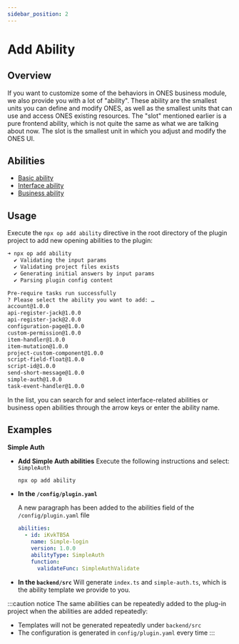 ```yaml
---
sidebar_position: 2
---
```


# Add Ability

## Overview

If you want to customize some of the behaviors in ONES business module, we also provide you with a lot of "ability". These ability are the smallest units you can define and modify ONES, as well as the smallest units that can use and access ONES existing resources. The "slot" mentioned earlier is a pure frontend ability, which is not quite the same as what we are talking about now. The slot is the smallest unit in which you adjust and modify the ONES UI.

## Abilities

- [Basic ability](../../abilities/basic/basic.md)
- [Interface ability](../../abilities/interface/interface.md)
- [Business ability](../../abilities//business/business.md)

## Usage

Execute the `npx op add ability` directive in the root directory of the plugin project to add new opening abilities to the plugin:

```bash
➜ npx op add ability
  ✔ Validating the input params
  ✔ Validating project files exists
  ✔ Generating initial answers by input params
  ✔ Parsing plugin config content

Pre-require tasks run successfully
? Please select the ability you want to add: …
account@1.0.0
api-register-jack@1.0.0
api-register-jack@2.0.0
configuration-page@1.0.0
custom-permission@1.0.0
item-handler@1.0.0
item-mutation@1.0.0
project-custom-component@1.0.0
script-field-float@1.0.0
script-id@1.0.0
send-short-message@1.0.0
simple-auth@1.0.0
task-event-handler@1.0.0
```

In the list, you can search for and select interface-related abilities or business open abilities through the arrow keys or enter the ability name.

## Examples

**Simple Auth**

- **Add Simple Auth abilities**
  Execute the following instructions and select: `SimpleAuth`

  ```bash
  npx op add ability
  ```

- **In the `/config/plugin.yaml`**

  A new paragraph has been added to the abilities field of the `/config/plugin.yaml` file

  ```yaml title="/config/plugin.yaml"
  abilities:
    - id: iKvkTB5A
      name: Simple-login
      version: 1.0.0
      abilityType: SimpleAuth
      function:
        validateFunc: SimpleAuthValidate
  ```

- **In the `backend/src`**
  Will generate `index.ts` and `simple-auth.ts`, which is the ability template we provide to you.

:::caution notice
The same abilities can be repeatedly added to the plug-in project when the abilities are added repeatedly:

- Templates will not be generated repeatedly under `backend/src`
- The configuration is generated in `config/plugin.yaml` every time
  :::
